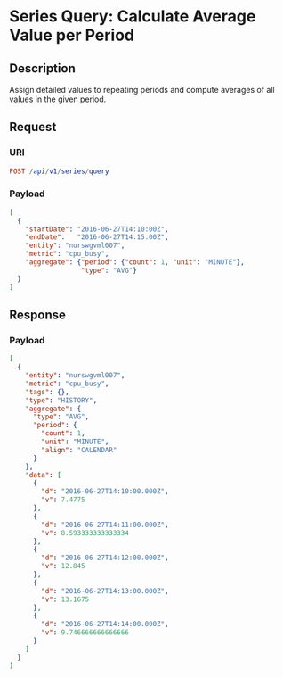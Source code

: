 # Series Query: Calculate Average Value per Period

## Description

Assign detailed values to repeating periods and compute averages of all values in the given period.

## Request

### URI

```elm
POST /api/v1/series/query
```

### Payload

```json
[
  {
    "startDate": "2016-06-27T14:10:00Z",
    "endDate":   "2016-06-27T14:15:00Z",
    "entity": "nurswgvml007",
    "metric": "cpu_busy",
    "aggregate": {"period": {"count": 1, "unit": "MINUTE"},
                  "type": "AVG"}
  }
]
```

## Response

### Payload

```json
[
  {
    "entity": "nurswgvml007",
    "metric": "cpu_busy",
    "tags": {},
    "type": "HISTORY",
    "aggregate": {
      "type": "AVG",
      "period": {
        "count": 1,
        "unit": "MINUTE",
        "align": "CALENDAR"
      }
    },
    "data": [
      {
        "d": "2016-06-27T14:10:00.000Z",
        "v": 7.4775
      },
      {
        "d": "2016-06-27T14:11:00.000Z",
        "v": 8.593333333333334
      },
      {
        "d": "2016-06-27T14:12:00.000Z",
        "v": 12.845
      },
      {
        "d": "2016-06-27T14:13:00.000Z",
        "v": 13.1675
      },
      {
        "d": "2016-06-27T14:14:00.000Z",
        "v": 9.746666666666666
      }
    ]
  }
]
```
